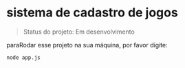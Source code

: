 <h1>sistema de cadastro de jogos</h1>

> Status do projeto: Em desenvolvimento

paraRodar esse projeto na sua máquina, por favor digite:

```
node app.js
```
